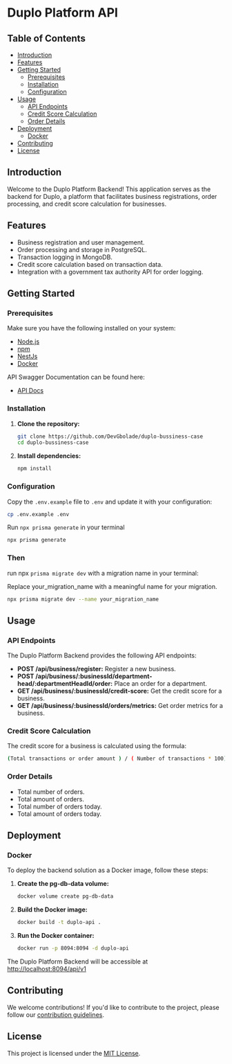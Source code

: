 # Duplo Platform API

<!-- ![Duplo Logo](./duplo-logo.png) -->

## Table of Contents

- [Introduction](#introduction)
- [Features](#features)
- [Getting Started](#getting-started)
  - [Prerequisites](#prerequisites)
  - [Installation](#installation)
  - [Configuration](#configuration)
- [Usage](#usage)
  - [API Endpoints](#api-endpoints)
  - [Credit Score Calculation](#credit-score-calculation)
  - [Order Details](#order-details)
- [Deployment](#deployment)
  - [Docker](#docker)
- [Contributing](#contributing)
- [License](#license)

## Introduction

Welcome to the Duplo Platform Backend! This application serves as the backend for Duplo, a platform that facilitates business registrations, order processing, and credit score calculation for businesses.

## Features

- Business registration and user management.
- Order processing and storage in PostgreSQL.
- Transaction logging in MongoDB.
- Credit score calculation based on transaction data.
- Integration with a government tax authority API for order logging.

## Getting Started

### Prerequisites

Make sure you have the following installed on your system:

- [Node.js](https://nodejs.org/)
- [npm](https://www.npmjs.com/)
- [NestJs](https://nestjs.com)
- [Docker](https://www.docker.com/)

API Swagger Documentation can be found here:

- [API Docs](http://localhost:8094)

### Installation

1. **Clone the repository:**

   ```bash
   git clone https://github.com/DevGbolade/duplo-bussiness-case
   cd duplo-bussiness-case
   ```

2. **Install dependencies:**

   ```bash
   npm install
   ```

### Configuration

Copy the `.env.example` file to `.env` and update it with your configuration:

```bash
cp .env.example .env
```

Run `npx prisma generate` in your terminal

```bash
npx prisma generate
```

### Then

run npx `prisma migrate dev` with a migration name in your terminal:

Replace your_migration_name with a meaningful name for your migration.

```bash
npx prisma migrate dev --name your_migration_name

```

## Usage

### API Endpoints

The Duplo Platform Backend provides the following API endpoints:

- **POST /api/business/register:** Register a new business.
- **POST /api/business/:businessId/department-head/:departmentHeadId/order:** Place an order for a department.
- **GET /api/business/:businessId/credit-score:** Get the credit score for a business.
- **GET /api/business/:businessId/orders/metrics:** Get order metrics for a business.

### Credit Score Calculation

The credit score for a business is calculated using the formula:

```bash
(Total transactions or order amount ) / ( Number of transactions * 100)
```

### Order Details

- Total number of orders.
- Total amount of orders.
- Total number of orders today.
- Total amount of orders today.

## Deployment

### Docker

To deploy the backend solution as a Docker image, follow these steps:

1. **Create the pg-db-data volume:**

   ```bash
   docker volume create pg-db-data
   ```

2. **Build the Docker image:**

   ```bash
   docker build -t duplo-api .
   ```

3. **Run the Docker container:**

   ```bash
   docker run -p 8094:8094 -d duplo-api
   ```

The Duplo Platform Backend will be accessible at [http://localhost:8094/api/v1](http://localhost:8094/api/v1)

## Contributing

We welcome contributions! If you'd like to contribute to the project, please follow our [contribution guidelines](CONTRIBUTING.md).

## License

This project is licensed under the [MIT License](LICENSE).

